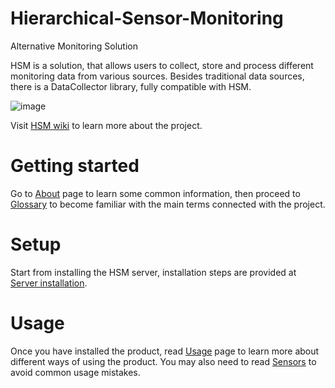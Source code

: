 # Hierarchical-Sensor-Monitoring
Alternative Monitoring Solution

HSM is a solution, that allows users to collect, store and process different monitoring data from various sources. Besides traditional data sources, there is a DataCollector library, fully compatible with HSM.

![image](https://user-images.githubusercontent.com/43994777/229767254-e9cfb412-ebbe-42f9-8ebe-4924c75243ca.png)

Visit [HSM wiki](https://github.com/SoftFx/Hierarchical-Sensor-Monitoring/wiki) to learn more about the project.

# Getting started

Go to [About](https://github.com/SoftFx/Hierarchical-Sensor-Monitoring/wiki/About) page to learn some common information, then proceed to [Glossary](https://github.com/SoftFx/Hierarchical-Sensor-Monitoring/wiki/Glossary) to become familiar with the main terms connected with the project.

# Setup

Start from installing the HSM server, installation steps are provided at [Server installation](https://github.com/SoftFx/Hierarchical-Sensor-Monitoring/wiki/Server-installation).

# Usage

Once you have installed the product, read [Usage](https://github.com/SoftFx/Hierarchical-Sensor-Monitoring/wiki/Using-the-product) page to learn more about different ways of using the product. You may also need to read [Sensors](https://github.com/SoftFx/Hierarchical-Sensor-Monitoring/wiki/Sensors) to avoid common usage mistakes.

